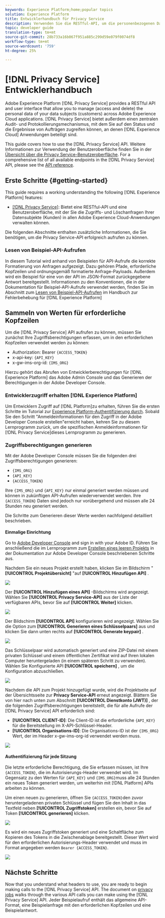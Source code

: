 ```yaml
---
keywords: Experience Platform;home;popular topics
solution: Experience Platform
title: Entwicklerhandbuch für Privacy Service
description: Verwenden Sie die RESTful-API, um die personenbezogenen Daten Ihrer Datensubjekte in allen Adobe Experience Cloud-Anwendungen zu verwalten.
topic: developer guide
translation-type: tm+mt
source-git-commit: 28b733a16b067f951a885c299d59e079f0074df8
workflow-type: tm+mt
source-wordcount: '759'
ht-degree: 25%

---
```



# [!DNL Privacy Service] Entwicklerhandbuch

Adobe Experience Platform [!DNL Privacy Service] provides a RESTful API and user interface that allow you to manage (access and delete) the personal data of your data subjects (customers) across Adobe Experience Cloud applications. [!DNL Privacy Service] bietet außerdem einen zentralen Audit- und Protokollierungsmechanismus, mit dem Sie auf den Status und die Ergebnisse von Aufträgen zugreifen können, an denen [!DNL Experience Cloud] Anwendungen beteiligt sind.

This guide covers how to use the [!DNL Privacy Service] API. Weitere Informationen zur Verwendung der Benutzeroberfläche finden Sie in der [Übersicht über die Privacy Service-Benutzeroberfläche](../ui/overview.md). For a comprehensive list of all available endpoints in the [!DNL Privacy Service] API, please see the [API reference](https://www.adobe.io/apis/experiencecloud/gdpr/api-reference.html).

## Erste Schritte {#getting-started}

This guide requires a working understanding the following [!DNL Experience Platform] features:

* [[!DNL Privacy Service]](../home.md): Bietet eine RESTful-API und eine Benutzeroberfläche, mit der Sie die Zugriffs- und Löschanfragen Ihrer Datensubjekte (Kunden) in allen Adobe Experience Cloud-Anwendungen verwalten können.

Die folgenden Abschnitte enthalten zusätzliche Informationen, die Sie benötigen, um die Privacy Service-API erfolgreich aufrufen zu können.

### Lesen von Beispiel-API-Aufrufen

In diesem Tutorial wird anhand von Beispielen für API-Aufrufe die korrekte Formatierung von Anfragen aufgezeigt. Dazu gehören Pfade, erforderliche Kopfzeilen und ordnungsgemäß formatierte Anfrage-Payloads. Außerdem wird ein Beispiel für eine von der API im JSON-Format zurückgegebene Antwort bereitgestellt. Informationen zu den Konventionen, die in der Dokumentation für Beispiel-API-Aufrufe verwendet werden, finden Sie im Abschnitt zum [Lesen von Beispiel-API-Aufrufen](../../landing/troubleshooting.md) im Handbuch zur Fehlerbehebung für [!DNL Experience Platform]

## Sammeln von Werten für erforderliche Kopfzeilen

Um die [!DNL Privacy Service] API aufrufen zu können, müssen Sie zunächst Ihre Zugriffsberechtigungen erfassen, um in den erforderlichen Kopfzeilen verwendet werden zu können:

* Authorization: Bearer `{ACCESS_TOKEN}`
* x-api-key: `{API_KEY}`
* x-gw-ims-org-id: `{IMS_ORG}`

Hierzu gehört das Abrufen von Entwicklerberechtigungen für [!DNL Experience Platform] das Adobe Admin Console und das Generieren der Berechtigungen in der Adobe Developer Console.

### Entwicklerzugriff erhalten [!DNL Experience Platform]

Um Entwicklern Zugriff auf [!DNL Platform]zu erhalten, führen Sie die ersten Schritte im Tutorial zur [Experience Platform-Authentifizierung durch](../../tutorials/authentication.md). Sobald Sie den Schritt &quot;Anmeldeinformationen für den Zugriff in der Adobe Developer Console erstellen&quot;erreicht haben, kehren Sie zu diesem Lernprogramm zurück, um die spezifischen Anmeldeinformationen für [!DNL Privacy Service]dieses Lernprogramm zu generieren.

### Zugriffsberechtigungen generieren

Mit der Adobe Developer Console müssen Sie die folgenden drei Zugriffsberechtigungen generieren:

* `{IMS_ORG}`
* `{API_KEY}`
* `{ACCESS_TOKEN}`

Ihre `{IMS_ORG}` und `{API_KEY}` nur einmal generiert werden müssen und können in zukünftigen API-Aufrufen wiederverwendet werden. Ihre `{ACCESS_TOKEN}` Daten sind jedoch nur vorübergehend und müssen alle 24 Stunden neu generiert werden.

Die Schritte zum Generieren dieser Werte werden nachfolgend detailliert beschrieben.

#### Einmalige Einrichtung

Go to [Adobe Developer Console](https://www.adobe.com/go/devs_console_ui_de) and sign in with your Adobe ID. Führen Sie anschließend die im Lernprogramm zum [Erstellen eines leeren Projekts](https://www.adobe.io/apis/experienceplatform/console/docs.html#!AdobeDocs/adobeio-console/master/projects-empty.md) in der Dokumentation zur Adobe Developer Console beschriebenen Schritte aus.

Nachdem Sie ein neues Projekt erstellt haben, klicken Sie im Bildschirm &quot; **[!UICONTROL Projektübersicht]** &quot;auf **[!UICONTROL Hinzufügen API]** .

![](../images/api/getting-started/add-api-button.png)

Der **[!UICONTROL Hinzufügen eines API]** -Bildschirms wird angezeigt. Wählen Sie **[!UICONTROL Privacy Service-API]** aus der Liste der verfügbaren APIs, bevor Sie auf **[!UICONTROL Weiter]** klicken.

![](../images/api/getting-started/add-privacy-service-api.png)

Der Bildschirm **[!UICONTROL API]** konfigurieren wird angezeigt. Wählen Sie die Option zum **[!UICONTROL Generieren eines Schlüsselpaars]** aus und klicken Sie dann unten rechts auf **[!UICONTROL Generate keypair]** .

![](../images/api/getting-started/generate-key-pair.png)

Das Schlüsselpaar wird automatisch generiert und eine ZIP-Datei mit einem privaten Schlüssel und einem öffentlichen Zertifikat wird auf Ihren lokalen Computer heruntergeladen (in einem späteren Schritt zu verwenden). Wählen Sie Konfigurierte API **[!UICONTROL speichern]** , um die Konfiguration abzuschließen.

![](../images/api/getting-started/key-pair-generated.png)

Nachdem die API zum Projekt hinzugefügt wurde, wird die Projektseite auf der Übersichtsseite zur **Privacy Service-API** erneut angezeigt. Blättern Sie von hier nach unten zum Abschnitt **[!UICONTROL Dienstkonto (JWT)]** , der die folgenden Zugriffsberechtigungen bereitstellt, die für alle Aufrufe der [!DNL Privacy Service] API erforderlich sind:

* **[!UICONTROL CLIENT-ID]**: Die Client-ID ist die erforderliche `{API_KEY}` für die Bereitstellung im X-API-Schlüssel-Header.
* **[!UICONTROL Organisations-ID]**: Die Organisations-ID ist der `{IMS_ORG}` Wert, der im Header x-gw-ims-org-id verwendet werden muss.

![](../images/api/getting-started/jwt-credentials.png)

#### Authentifizierung für jede Sitzung

Die letzte erforderliche Berechtigung, die Sie erfassen müssen, ist Ihre `{ACCESS_TOKEN}`, die im Autorisierungs-Header verwendet wird. Im Gegensatz zu den Werten für `{API_KEY}` und `{IMS_ORG}`muss alle 24 Stunden ein neues Token generiert werden, um weiterhin mit [!DNL Platform] APIs arbeiten zu können.

Um einen neuen zu generieren, öffnen Sie `{ACCESS_TOKEN}`den zuvor heruntergeladenen privaten Schlüssel und fügen Sie den Inhalt in das Textfeld neben **[!UICONTROL Zugriffstoken]** erstellen ein, bevor Sie auf Token **[!UICONTROL generieren]** klicken.

![](../images/api/getting-started/paste-private-key.png)

Es wird ein neues Zugriffstoken generiert und eine Schaltfläche zum Kopieren des Tokens in die Zwischenablage bereitgestellt. Dieser Wert wird für den erforderlichen Autorisierungs-Header verwendet und muss im Format angegeben werden `Bearer {ACCESS_TOKEN}`.

![](../images/api/getting-started/generated-access-token.png)

## Nächste Schritte

Now that you understand what headers to use, you are ready to begin making calls to the [!DNL Privacy Service] API. The document on [privacy jobs](privacy-jobs.md) walks through the various API calls you can make using the [!DNL Privacy Service] API. Jeder Beispielaufruf enthält das allgemeine API-Format, eine Beispielanfrage mit den erforderlichen Kopfzeilen und eine Beispielantwort.
